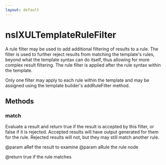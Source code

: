 ```yaml
---
layout: default
---
```


# nsIXULTemplateRuleFilter #

A rule filter may be used to add additional filtering of results to a rule.
The filter is used to further reject results from matching the template's
rules, beyond what the template syntax can do itself, thus allowing for
more complex result filtering. The rule filter is applied after the rule
syntax within the template.

Only one filter may apply to each rule within the template and may be
assigned using the template builder's addRuleFilter method.


## Methods ##

### match ###

Evaluate a result and return true if the result is accepted by this
filter, or false if it is rejected. Accepted results will have output
generated for them for the rule. Rejected results will not, but they
may still match another rule.

@param aRef the result to examine
@param aRule the rule node

@return true if the rule matches

